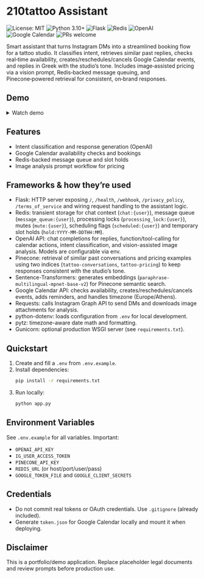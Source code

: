 # 210tattoo Assistant

![License: MIT](https://img.shields.io/badge/License-MIT-green)
![Python 3.10+](https://img.shields.io/badge/Python-3.10%2B-blue?logo=python&logoColor=white)
![Flask](https://img.shields.io/badge/Flask-2.x-000?logo=flask&logoColor=white)
![Redis](https://img.shields.io/badge/Redis-queueing-dc382d?logo=redis&logoColor=white)
![OpenAI](https://img.shields.io/badge/OpenAI-API-412991?logo=openai&logoColor=white)
![Google Calendar](https://img.shields.io/badge/Google%20Calendar-API-4285F4)
![PRs welcome](https://img.shields.io/badge/PRs-welcome-brightgreen)

Smart assistant that turns Instagram DMs into a streamlined booking flow for a tattoo studio. It classifies intent, retrieves similar past replies, checks real‑time availability, creates/reschedules/cancels Google Calendar events, and replies in Greek with the studio’s tone. Includes image‑assisted pricing via a vision prompt, Redis‑backed message queuing, and Pinecone‑powered retrieval for consistent, on‑brand responses.

## Demo
<details>
  <summary>Watch demo</summary>

  <video controls width="720" playsinline muted>
    <source src="demo-assistant.mp4" type="video/mp4">
    Your browser does not support the video tag. <a href="demo-assistant.mp4">Download the MP4</a>.
  </video>
</details>

## Features
- Intent classification and response generation (OpenAI)
- Google Calendar availability checks and bookings
- Redis-backed message queue and slot holds
- Image analysis prompt workflow for pricing

## Frameworks & how they’re used
- Flask: HTTP server exposing `/`, `/health`, `/webhook`, `/privacy_policy`, `/terms_of_service` and wiring request handling to the assistant logic.
- Redis: transient storage for chat context (`chat:{user}`), message queue (`message_queue:{user}`), processing locks (`processing_lock:{user}`), mutes (`mute:{user}`), scheduling flags (`scheduled:{user}`) and temporary slot holds (`hold:YYYY-MM-DDTHH:MM`).
- OpenAI API: chat completions for replies, function/tool-calling for calendar actions, intent classification, and vision-assisted image analysis. Models are configurable via env.
- Pinecone: retrieval of similar past conversations and pricing examples using two indices (`tattoo-conversations`, `tattoo-pricing`) to keep responses consistent with the studio’s tone.
- Sentence-Transformers: generates embeddings (`paraphrase-multilingual-mpnet-base-v2`) for Pinecone semantic search.
- Google Calendar API: checks availability, creates/reschedules/cancels events, adds reminders, and handles timezone (Europe/Athens).
- Requests: calls Instagram Graph API to send DMs and downloads image attachments for analysis.
- python-dotenv: loads configuration from `.env` for local development.
- pytz: timezone-aware date math and formatting.
- Gunicorn: optional production WSGI server (see `requirements.txt`).

## Quickstart
1. Create and fill a `.env` from `.env.example`.
2. Install dependencies:
   ```bash
   pip install -r requirements.txt
   ```
3. Run locally:
   ```bash
   python app.py
   ```

## Environment Variables
See `.env.example` for all variables. Important:
- `OPENAI_API_KEY`
- `IG_USER_ACCESS_TOKEN`
- `PINECONE_API_KEY`
- `REDIS_URL` (or host/port/user/pass)
- `GOOGLE_TOKEN_FILE` and `GOOGLE_CLIENT_SECRETS`

## Credentials
- Do not commit real tokens or OAuth credentials. Use `.gitignore` (already included).
- Generate `token.json` for Google Calendar locally and mount it when deploying.

## Disclaimer
This is a portfolio/demo application. Replace placeholder legal documents and review prompts before production use.
